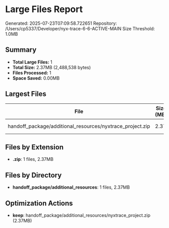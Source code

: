 # Large Files Report
        
Generated: 2025-07-23T07:09:58.722651
Repository: /Users/cp5337/Developer/nyx-trace-6-6-ACTIVE-MAIN
Size Threshold: 1.0MB

## Summary

- **Total Large Files:** 1
- **Total Size:** 2.37MB (2,488,538 bytes)
- **Files Processed:** 1
- **Space Saved:** 0.00MB

## Largest Files

| File | Size (MB) | Extension | Modified |
|------|-----------|-----------|----------|
| handoff_package/additional_resources/nyxtrace_project.zip | 2.37 | .zip | 2025-07-22 |

## Files by Extension

- **.zip**: 1 files, 2.37MB

## Files by Directory

- **handoff_package/additional_resources**: 1 files, 2.37MB

## Optimization Actions

- **keep**: handoff_package/additional_resources/nyxtrace_project.zip (2.37MB)
